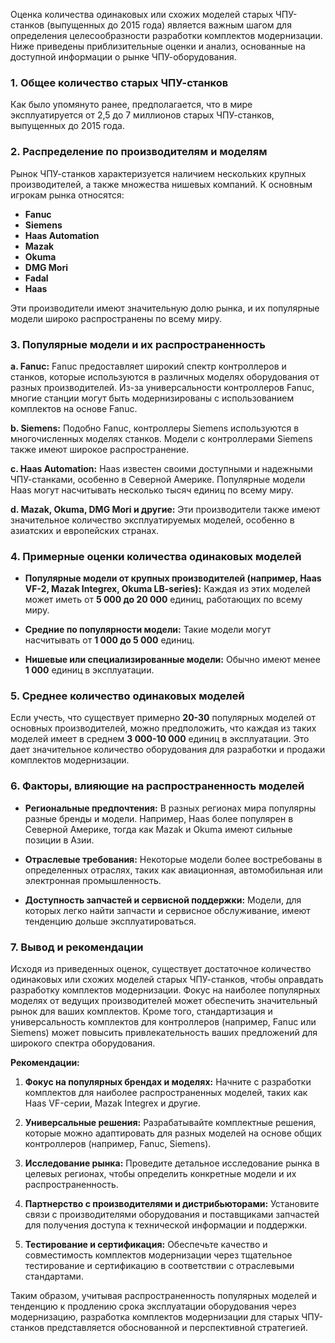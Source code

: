 Оценка количества одинаковых или схожих моделей старых ЧПУ-станков (выпущенных до 2015 года) является важным шагом для определения целесообразности разработки комплектов модернизации. Ниже приведены приблизительные оценки и анализ, основанные на доступной информации о рынке ЧПУ-оборудования.

### 1. **Общее количество старых ЧПУ-станков**

Как было упомянуто ранее, предполагается, что в мире эксплуатируется от 2,5 до 7 миллионов старых ЧПУ-станков, выпущенных до 2015 года.

### 2. **Распределение по производителям и моделям**

Рынок ЧПУ-станков характеризуется наличием нескольких крупных производителей, а также множества нишевых компаний. К основным игрокам рынка относятся:

- **Fanuc**
- **Siemens**
- **Haas Automation**
- **Mazak**
- **Okuma**
- **DMG Mori**
- **Fadal**
- **Haas**

Эти производители имеют значительную долю рынка, и их популярные модели широко распространены по всему миру.

### 3. **Популярные модели и их распространенность**

**a. Fanuc:**
Fanuc предоставляет широкий спектр контроллеров и станков, которые используются в различных моделях оборудования от разных производителей. Из-за универсальности контроллеров Fanuc, многие станции могут быть модернизированы с использованием комплектов на основе Fanuc.

**b. Siemens:**
Подобно Fanuc, контроллеры Siemens используются в многочисленных моделях станков. Модели с контроллерами Siemens также имеют широкое распространение.

**c. Haas Automation:**
Haas известен своими доступными и надежными ЧПУ-станками, особенно в Северной Америке. Популярные модели Haas могут насчитывать несколько тысяч единиц по всему миру.

**d. Mazak, Okuma, DMG Mori и другие:**
Эти производители также имеют значительное количество эксплуатируемых моделей, особенно в азиатских и европейских странах.

### 4. **Примерные оценки количества одинаковых моделей**

- **Популярные модели от крупных производителей (например, Haas VF-2, Mazak Integrex, Okuma LB-series):** Каждая из этих моделей может иметь от **5 000 до 20 000** единиц, работающих по всему миру.
  
- **Средние по популярности модели:** Такие модели могут насчитывать от **1 000 до 5 000** единиц.
  
- **Нишевые или специализированные модели:** Обычно имеют менее **1 000** единиц в эксплуатации.

### 5. **Среднее количество одинаковых моделей**

Если учесть, что существует примерно **20-30** популярных моделей от основных производителей, можно предположить, что каждая из таких моделей имеет в среднем **3 000-10 000** единиц в эксплуатации. Это дает значительное количество оборудования для разработки и продажи комплектов модернизации.

### 6. **Факторы, влияющие на распространенность моделей**

- **Региональные предпочтения:** В разных регионах мира популярны разные бренды и модели. Например, Haas более популярен в Северной Америке, тогда как Mazak и Okuma имеют сильные позиции в Азии.

- **Отраслевые требования:** Некоторые модели более востребованы в определенных отраслях, таких как авиационная, автомобильная или электронная промышленность.

- **Доступность запчастей и сервисной поддержки:** Модели, для которых легко найти запчасти и сервисное обслуживание, имеют тенденцию дольше эксплуатироваться.

### 7. **Вывод и рекомендации**

Исходя из приведенных оценок, существует достаточное количество одинаковых или схожих моделей старых ЧПУ-станков, чтобы оправдать разработку комплектов модернизации. Фокус на наиболее популярных моделях от ведущих производителей может обеспечить значительный рынок для ваших комплектов. Кроме того, стандартизация и универсальность комплектов для контроллеров (например, Fanuc или Siemens) может повысить привлекательность ваших предложений для широкого спектра оборудования.

**Рекомендации:**

1. **Фокус на популярных брендах и моделях:** Начните с разработки комплектов для наиболее распространенных моделей, таких как Haas VF-серии, Mazak Integrex и другие.

2. **Универсальные решения:** Разрабатывайте комплектные решения, которые можно адаптировать для разных моделей на основе общих контроллеров (например, Fanuc, Siemens).

3. **Исследование рынка:** Проведите детальное исследование рынка в целевых регионах, чтобы определить конкретные модели и их распространенность.

4. **Партнерство с производителями и дистрибьюторами:** Установите связи с производителями оборудования и поставщиками запчастей для получения доступа к технической информации и поддержки.

5. **Тестирование и сертификация:** Обеспечьте качество и совместимость комплектов модернизации через тщательное тестирование и сертификацию в соответствии с отраслевыми стандартами.

Таким образом, учитывая распространенность популярных моделей и тенденцию к продлению срока эксплуатации оборудования через модернизацию, разработка комплектов модернизации для старых ЧПУ-станков представляется обоснованной и перспективной стратегией.